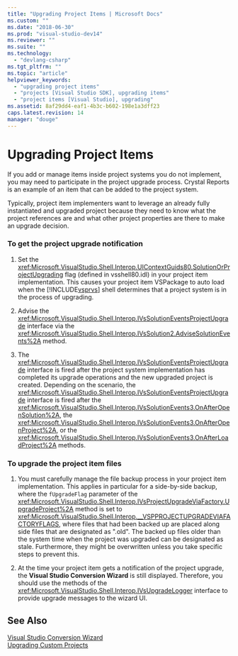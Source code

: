 ```yaml
---
title: "Upgrading Project Items | Microsoft Docs"
ms.custom: ""
ms.date: "2018-06-30"
ms.prod: "visual-studio-dev14"
ms.reviewer: ""
ms.suite: ""
ms.technology: 
  - "devlang-csharp"
ms.tgt_pltfrm: ""
ms.topic: "article"
helpviewer_keywords: 
  - "upgrading project items"
  - "projects [Visual Studio SDK], upgrading items"
  - "project items [Visual Studio], upgrading"
ms.assetid: 8af29dd4-eaf1-4b3c-b602-198e1a3dff23
caps.latest.revision: 14
manager: "douge"
---
```

# Upgrading Project Items
If you add or manage items inside project systems you do not implement, you may need to participate in the project upgrade process. Crystal Reports is an example of an item that can be added to the project system.  
  
 Typically, project item implementers want to leverage an already fully instantiated and upgraded project because they need to know what the project references are and what other project properties are there to make an upgrade decision.  
  
### To get the project upgrade notification  
  
1.  Set the <xref:Microsoft.VisualStudio.Shell.Interop.UIContextGuids80.SolutionOrProjectUpgrading> flag (defined in vsshell80.idl) in your project item implementation. This causes your project item VSPackage to auto load when the [!INCLUDE[vsprvs](../includes/vsprvs-md.md)] shell determines that a project system is in the process of upgrading.  
  
2.  Advise the <xref:Microsoft.VisualStudio.Shell.Interop.IVsSolutionEventsProjectUpgrade> interface via the <xref:Microsoft.VisualStudio.Shell.Interop.IVsSolution2.AdviseSolutionEvents%2A> method.  
  
3.  The <xref:Microsoft.VisualStudio.Shell.Interop.IVsSolutionEventsProjectUpgrade> interface is fired after the project system implementation has completed its upgrade operations and the new upgraded project is created. Depending on the scenario, the <xref:Microsoft.VisualStudio.Shell.Interop.IVsSolutionEventsProjectUpgrade> interface is fired after the <xref:Microsoft.VisualStudio.Shell.Interop.IVsSolutionEvents3.OnAfterOpenSolution%2A>, the <xref:Microsoft.VisualStudio.Shell.Interop.IVsSolutionEvents3.OnAfterOpenProject%2A>, or the <xref:Microsoft.VisualStudio.Shell.Interop.IVsSolutionEvents3.OnAfterLoadProject%2A> methods.  
  
### To upgrade the project item files  
  
1.  You must carefully manage the file backup process in your project item implementation. This applies in particular for a side-by-side backup, where the `fUpgradeFlag` parameter of the <xref:Microsoft.VisualStudio.Shell.Interop.IVsProjectUpgradeViaFactory.UpgradeProject%2A> method is set to <xref:Microsoft.VisualStudio.Shell.Interop.__VSPPROJECTUPGRADEVIAFACTORYFLAGS>, where files that had been backed up are placed along side files that are designated as ".old". The backed up files older than the system time when the project was upgraded can be designated as stale. Furthermore, they might be overwritten unless you take specific steps to prevent this.  
  
2.  At the time your project item gets a notification of the project upgrade, the **Visual Studio Conversion Wizard** is still displayed. Therefore, you should use the methods of the <xref:Microsoft.VisualStudio.Shell.Interop.IVsUpgradeLogger> interface to provide upgrade messages to the wizard UI.  
  
## See Also  
 [Visual Studio Conversion Wizard](http://msdn.microsoft.com/en-us/4acfd30e-c192-4184-a86f-2da5e4c3d83c)   
 [Upgrading Custom Projects](../misc/upgrading-custom-projects.md)